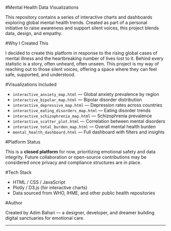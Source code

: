 #Mental Health Data Visualizations

This repository contains a series of interactive charts and dashboards exploring global mental health trends. Created as part of a personal initiative to raise awareness and support silent voices, this project blends data, design, and empathy.

#Why I Created This

I decided to create this platform in response to the rising global cases of mental illness and the heartbreaking number of lives lost to it. 
Behind every statistic is a story, often unheard, often unseen. This project is my way of reaching out to those silent voices, offering a space where they can feel safe, supported, and understood.

#Visualizations Included

- `interactive_anxiety_map.html` — Global anxiety prevalence by region  
- `interactive_bipolar_map.html` — Bipolar disorder distribution  
- `interactive_depressive_map.html` — Depression rates across countries  
- `interactive_eating_disorders_map.html` — Eating disorder trends  
- `interactive_schizophrenia_map.html` — Schizophrenia prevalence  
- `interactive_scatter_plot.html` — Correlation between mental disorders  
- `interactive_total_burden_map.html` — Overall mental health burden  
- `mental_health_dashboard.html` — Full dashboard with filters and insights

#Platform Status

This is a **closed platform** for now, prioritizing emotional safety and data integrity. Future collaboration or open-source contributions may be considered once privacy and compliance structures are in place.

#Tech Stack

- HTML / CSS / JavaScript  
- Plotly / D3.js (for interactive charts)  
- Data sourced from WHO, IHME, and other public health repositories

#Author

Created by Adim Bahari — a designer, developer, and dreamer building digital sanctuaries for emotional care.

---
